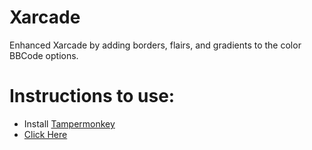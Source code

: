 # Xarcade

Enhanced Xarcade by adding borders, flairs, and gradients to the color BBCode options.

# Instructions to use:

- Install [Tampermonkey](https://www.tampermonkey.net/)
- [Click Here](xarcade.user.js?raw=1)
